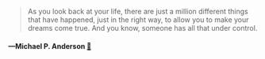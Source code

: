 > As you look back at your life, there are just a million different things that have happened, just in the right way, to allow you to make your dreams come true. And you know, someone has all that under control.
  #### —Michael P. Anderson [:scroll:](undefined)